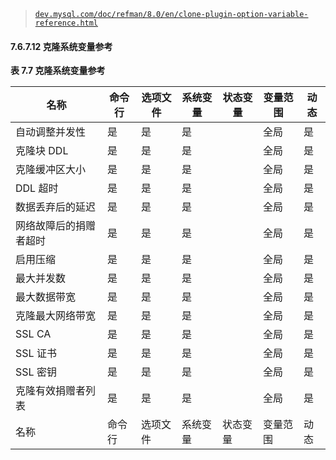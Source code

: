 > [`dev.mysql.com/doc/refman/8.0/en/clone-plugin-option-variable-reference.html`](https://dev.mysql.com/doc/refman/8.0/en/clone-plugin-option-variable-reference.html)

#### 7.6.7.12 克隆系统变量参考

**表 7.7 克隆系统变量参考**

| 名称 | 命令行 | 选项文件 | 系统变量 | 状态变量 | 变量范围 | 动态 |
| --- | --- | --- | --- | --- | --- | --- |
| 自动调整并发性 | 是 | 是 | 是 |  | 全局 | 是 |
| 克隆块 DDL | 是 | 是 | 是 |  | 全局 | 是 |
| 克隆缓冲区大小 | 是 | 是 | 是 |  | 全局 | 是 |
| DDL 超时 | 是 | 是 | 是 |  | 全局 | 是 |
| 数据丢弃后的延迟 | 是 | 是 | 是 |  | 全局 | 是 |
| 网络故障后的捐赠者超时 | 是 | 是 | 是 |  | 全局 | 是 |
| 启用压缩 | 是 | 是 | 是 |  | 全局 | 是 |
| 最大并发数 | 是 | 是 | 是 |  | 全局 | 是 |
| 最大数据带宽 | 是 | 是 | 是 |  | 全局 | 是 |
| 克隆最大网络带宽 | 是 | 是 | 是 |  | 全局 | 是 |
| SSL CA | 是 | 是 | 是 |  | 全局 | 是 |
| SSL 证书 | 是 | 是 | 是 |  | 全局 | 是 |
| SSL 密钥 | 是 | 是 | 是 |  | 全局 | 是 |
| 克隆有效捐赠者列表 | 是 | 是 | 是 |  | 全局 | 是 |
| 名称 | 命令行 | 选项文件 | 系统变量 | 状态变量 | 变量范围 | 动态 |
